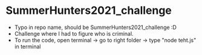 # SummerHunters2021_challenge
- Typo in repo name, should be SummerHunters2021_challenge :D
- Challenge where I had to figure who is criminal.
- To run the code, open terminal -> go to right folder -> type "node teht.js" in terminal


